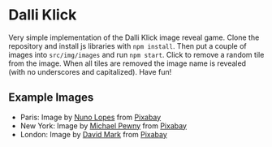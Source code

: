 # Dalli Klick

Very simple implementation of the Dalli Klick image reveal game.
Clone the repository and install js libraries with `npm install`.
Then put a couple of images into `src/img/images` and run `npm start`.
Click to remove a random tile from the image. When all tiles are removed the image name is revealed (with no underscores and capitalized).
Have fun!

## Example Images

- Paris: Image by <a href="https://pixabay.com/users/nuno_lopes-27925/?utm_source=link-attribution&amp;utm_medium=referral&amp;utm_campaign=image&amp;utm_content=975004">Nuno Lopes</a> from <a href="https://pixabay.com/?utm_source=link-attribution&amp;utm_medium=referral&amp;utm_campaign=image&amp;utm_content=975004">Pixabay</a>
- New York: Image by <a href="https://pixabay.com/users/mpewny-777390/?utm_source=link-attribution&amp;utm_medium=referral&amp;utm_campaign=image&amp;utm_content=668616">Michael Pewny</a> from <a href="https://pixabay.com/?utm_source=link-attribution&amp;utm_medium=referral&amp;utm_campaign=image&amp;utm_content=668616">Pixabay</a>
- London: Image by <a href="https://pixabay.com/users/12019-12019/?utm_source=link-attribution&amp;utm_medium=referral&amp;utm_campaign=image&amp;utm_content=2393098">David Mark</a> from <a href="https://pixabay.com/?utm_source=link-attribution&amp;utm_medium=referral&amp;utm_campaign=image&amp;utm_content=2393098">Pixabay</a>